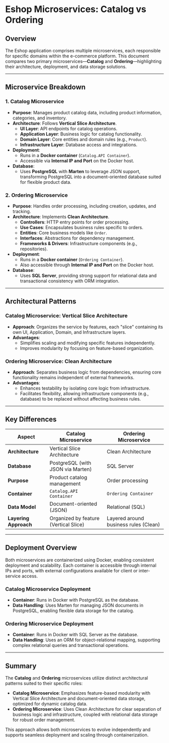 # Eshop Microservices: Catalog vs Ordering

## Overview
The Eshop application comprises multiple microservices, each responsible for specific domains within the e-commerce platform. This document compares two primary microservices—**Catalog** and **Ordering**—highlighting their architecture, deployment, and data storage solutions.

---

## Microservice Breakdown

### 1. Catalog Microservice
- **Purpose**: Manages product catalog data, including product information, categories, and inventory.
- **Architecture**: Follows **Vertical Slice Architecture**.
  - **UI Layer**: API endpoints for catalog operations.
  - **Application Layer**: Business logic for catalog functionality.
  - **Domain Layer**: Core entities and domain rules (e.g., `Product`).
  - **Infrastructure Layer**: Database access and integrations.
- **Deployment**:
  - Runs in a **Docker container** (`Catalog.API Container`).
  - Accessible via **Internal IP and Port** on the Docker host.
- **Database**:
  - Uses **PostgreSQL** with **Marten** to leverage JSON support, transforming PostgreSQL into a document-oriented database suited for flexible product data.

### 2. Ordering Microservice
- **Purpose**: Handles order processing, including creation, updates, and tracking.
- **Architecture**: Implements **Clean Architecture**.
  - **Controllers**: HTTP entry points for order processing.
  - **Use Cases**: Encapsulates business rules specific to orders.
  - **Entities**: Core business models like `Order`.
  - **Interfaces**: Abstractions for dependency management.
  - **Frameworks & Drivers**: Infrastructure components (e.g., repositories).
- **Deployment**:
  - Runs in a **Docker container** (`Ordering Container`).
  - Also accessible through **Internal IP and Port** on the Docker host.
- **Database**:
  - Uses **SQL Server**, providing strong support for relational data and transactional consistency with ORM integration.

---

## Architectural Patterns

### Catalog Microservice: Vertical Slice Architecture
- **Approach**: Organizes the service by features, each "slice" containing its own UI, Application, Domain, and Infrastructure layers.
- **Advantages**:
  - Simplifies scaling and modifying specific features independently.
  - Improves modularity by focusing on feature-based organization.

### Ordering Microservice: Clean Architecture
- **Approach**: Separates business logic from dependencies, ensuring core functionality remains independent of external frameworks.
- **Advantages**:
  - Enhances testability by isolating core logic from infrastructure.
  - Facilitates flexibility, allowing infrastructure components (e.g., database) to be replaced without affecting business rules.

---

## Key Differences

| Aspect                | Catalog Microservice                    | Ordering Microservice             |
|-----------------------|-----------------------------------------|-----------------------------------|
| **Architecture**      | Vertical Slice Architecture             | Clean Architecture                |
| **Database**          | PostgreSQL (with JSON via Marten)       | SQL Server                        |
| **Purpose**           | Product catalog management              | Order processing                  |
| **Container**         | `Catalog.API Container`                 | `Ordering Container`              |
| **Data Model**        | Document-oriented (JSON)                | Relational (SQL)                  |
| **Layering Approach** | Organized by feature (Vertical Slice)   | Layered around business rules (Clean) |

---

## Deployment Overview

Both microservices are containerized using Docker, enabling consistent deployment and scalability. Each container is accessible through internal IPs and ports, with external configurations available for client or inter-service access.

### Catalog Microservice Deployment
- **Container**: Runs in Docker with PostgreSQL as the database.
- **Data Handling**: Uses Marten for managing JSON documents in PostgreSQL, enabling flexible data storage for the catalog.

### Ordering Microservice Deployment
- **Container**: Runs in Docker with SQL Server as the database.
- **Data Handling**: Uses an ORM for object-relational mapping, supporting complex relational queries and transactional operations.

---

## Summary

The **Catalog** and **Ordering** microservices utilize distinct architectural patterns suited to their specific roles:
- **Catalog Microservice**: Emphasizes feature-based modularity with Vertical Slice Architecture and document-oriented data storage, optimized for dynamic catalog data.
- **Ordering Microservice**: Uses Clean Architecture for clear separation of business logic and infrastructure, coupled with relational data storage for robust order management.

This approach allows both microservices to evolve independently and supports seamless deployment and scaling through containerization.
